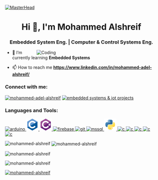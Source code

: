 [![MasterHead](https://media.licdn.com/dms/image/C4D16AQFKf_Isf31efQ/profile-displaybackgroundimage-shrink_350_1400/0/1660325876876?e=1691020800&v=beta&t=bzSwA-ppRXAj0T7C5kLOvjRrmR3EEXYGN6_sKpa23A8)](https://www.linkedin.com/in/mohammed-adel-alshreif-30a14b22a/)


<h1 align="center">Hi 👋, I'm Mohammed Alshreif</h1>
<h3 align="center">Embedded System Eng. | Computer & Control Systems Eng.</h3>
<img align="right" alt="Coding" width="400" src="https://www.einfochips.com/blog/wp-content/uploads/2018/10/iot_1.gif">

- 🌱 I’m currently learning **Embedded Systems**

- 📫 How to reach me **https://www.linkedin.com/in/mohammed-adel-alshreif/**

<h3 align="left">Connect with me:</h3>
<p align="left">
<a href="https://linkedin.com/in/mohammed-adel-alshreif" target="blank"><img align="center" src="https://raw.githubusercontent.com/rahuldkjain/github-profile-readme-generator/master/src/images/icons/Social/linked-in-alt.svg" alt="mohammed-adel-alshreif" height="30" width="40" /></a>
<a href="https://www.youtube.com/channel/UC9pFYQljtGwReGN2sg-6i9A" target="blank"><img align="center" src="https://raw.githubusercontent.com/rahuldkjain/github-profile-readme-generator/master/src/images/icons/Social/youtube.svg" alt="embedded systems & iot projects" height="30" width="40" /></a>
</p>

<h3 align="left">Languages and Tools:</h3>
<p align="left"> <a href="https://www.arduino.cc/" target="_blank" rel="noreferrer"> <img src="https://cdn.worldvectorlogo.com/logos/arduino-1.svg" alt="arduino" width="40" height="40"/> </a> <a href="https://www.cprogramming.com/" target="_blank" rel="noreferrer"> <img src="https://raw.githubusercontent.com/devicons/devicon/master/icons/c/c-original.svg" alt="c" width="40" height="40"/> </a> <a href="https://www.w3schools.com/cs/" target="_blank" rel="noreferrer"> <img src="https://raw.githubusercontent.com/devicons/devicon/master/icons/csharp/csharp-original.svg" alt="csharp" width="40" height="40"/> </a> <a href="https://firebase.google.com/" target="_blank" rel="noreferrer"> <img src="https://www.vectorlogo.zone/logos/firebase/firebase-icon.svg" alt="firebase" width="40" height="40"/> </a> <a href="https://git-scm.com/" target="_blank" rel="noreferrer"> <img src="https://www.vectorlogo.zone/logos/git-scm/git-scm-icon.svg" alt="git" width="40" height="40"/> </a> <a href="https://www.microsoft.com/en-us/sql-server" target="_blank" rel="noreferrer"> <img src="https://www.svgrepo.com/show/303229/microsoft-sql-server-logo.svg" alt="mssql" width="40" height="40"/> </a> <a href="https://www.python.org" target="_blank" rel="noreferrer"> <img src="https://raw.githubusercontent.com/devicons/devicon/master/icons/python/python-original.svg" alt="python" width="40" height="40"/>
  </a> <a href="" target="_blank" rel="noreferrer"> <img src="https://www.labcenter.com/images/logo.png" alt="c" width="40" height="40"/>
  </a> <a href="" target="_blank" rel="noreferrer"> <img src="https://cdn.iconscout.com/icon/free/png-256/eclipse-14-282371.png" alt="c" width="40" height="40"/>
  </a> <a href="" target="_blank" rel="noreferrer"> <img src="https://cdn.iconscout.com/icon/free/png-256/sublime-439588.png" alt="c" width="40" height="40"/>
   </a> <a href="" target="_blank" rel="noreferrer"> <img src="https://encrypted-tbn0.gstatic.com/images?q=tbn:ANd9GcRdtAF1VNbzhh87W3CTCEaO4IPSS146bK1PcaUFxrxo8A&s" alt="c" width="40" height="40"/>
  </a> <a href="" target="_blank" rel="noreferrer"> <img src="https://media-s3-us-east-1.ceros.com/microchip-technology/images/2021/03/31/1fda0ed26602c38d1ba2e31acb794c4e/converted-292469-1617237843-c34259-microchip-studio-logo.png" alt="c" width="40" height="40"/>
  </a> </p>

<p><img align="left" src="https://github-readme-stats.vercel.app/api/top-langs?username=mohammed-alshreif&show_icons=true&locale=en&layout=compact" alt="mohammed-alshreif" /></p>

<p>&nbsp;<img align="center" src="https://github-readme-stats.vercel.app/api?username=mohammed-alshreif&show_icons=true&locale=en" alt="mohammed-alshreif" /></p>

<p><img align="center" src="https://github-readme-streak-stats.herokuapp.com/?user=mohammed-alshreif&" alt="mohammed-alshreif" /></p>

<p align="left"> <img src="https://komarev.com/ghpvc/?username=mohammed-alshreif&label=Profile%20views&color=0e75b6&style=flat" alt="mohammed-alshreif" /> </p>

<p align="left"> <a href="https://github.com/ryo-ma/github-profile-trophy"><img src="https://github-profile-trophy.vercel.app/?username=mohammed-alshreif" alt="mohammed-alshreif" /></a> </p>
